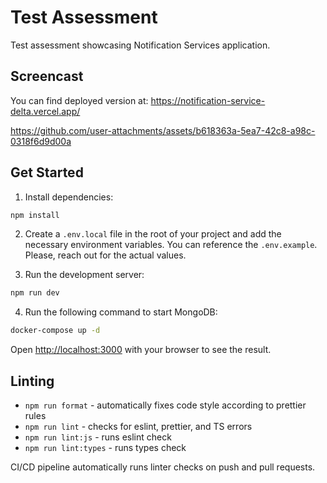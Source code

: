 # Test Assessment

Test assessment showcasing Notification Services application.

## Screencast

You can find deployed version at: https://notification-service-delta.vercel.app/

https://github.com/user-attachments/assets/b618363a-5ea7-42c8-a98c-0318f6d9d00a

## Get Started

1. Install dependencies:
```bash
npm install
```

2. Create a `.env.local` file in the root of your project and add the necessary environment variables. You can reference the `.env.example`. Please, reach out for the actual values.

3. Run the development server:

```bash
npm run dev
```

4. Run the following command to start MongoDB:
```bash
docker-compose up -d
```

Open [http://localhost:3000](http://localhost:3000) with your browser to see the result.

## Linting

- `npm run format` - automatically fixes code style according to prettier rules
- `npm run lint` - checks for eslint, prettier, and TS errors
- `npm run lint:js` - runs eslint check
- `npm run lint:types` - runs types check

CI/CD pipeline automatically runs linter checks on push and pull requests.
